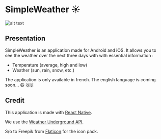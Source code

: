 # SimpleWeather :sunny:

![alt text](http://www.adrienlemaire.fr/old/src/img/simple-mockups-weather.png "Logo SimpleWeather & mockups")

## Presentation

SimpleWeather is an application made for Android and iOS. It allows you to see the weather over the next three days with with essential information :
- Temperature (average, high and low)
- Weather (sun, rain, snow, etc.)

The application is only available in french. The english language is coming soon... :smiley: :uk:
 
 ## Credit
 
 This application is made with [React Native](https://facebook.github.io/react-native/). 
 
 We use the [Weather Underground API](https://www.wunderground.com/weather/api).
 
 S/o to Freepik from [Flaticon](www.flaticon.com) for the icon pack.
